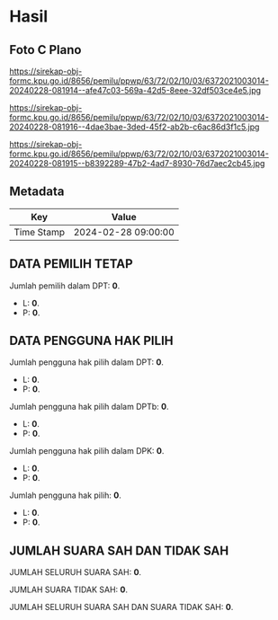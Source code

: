 # Hasil

## Foto C Plano

https://sirekap-obj-formc.kpu.go.id/8656/pemilu/ppwp/63/72/02/10/03/6372021003014-20240228-081914--afe47c03-569a-42d5-8eee-32df503ce4e5.jpg

https://sirekap-obj-formc.kpu.go.id/8656/pemilu/ppwp/63/72/02/10/03/6372021003014-20240228-081916--4dae3bae-3ded-45f2-ab2b-c6ac86d3f1c5.jpg

https://sirekap-obj-formc.kpu.go.id/8656/pemilu/ppwp/63/72/02/10/03/6372021003014-20240228-081915--b8392289-47b2-4ad7-8930-76d7aec2cb45.jpg


## Metadata

| Key        | Value               |
| ---------- | ------------------- |
| Time Stamp | 2024-02-28 09:00:00 |


## DATA PEMILIH TETAP

Jumlah pemilih dalam DPT: **0**.
 * L: **0**.
 * P: **0**.

## DATA PENGGUNA HAK PILIH

Jumlah pengguna hak pilih dalam DPT: **0**.
 * L: **0**.
 * P: **0**.

Jumlah pengguna hak pilih dalam DPTb: **0**.
 * L: **0**.
 * P: **0**.

Jumlah pengguna hak pilih dalam DPK: **0**.
 * L: **0**.
 * P: **0**.

Jumlah pengguna hak pilih: **0**.
 * L: **0**.
 * P: **0**.

## JUMLAH SUARA SAH DAN TIDAK SAH

JUMLAH SELURUH SUARA SAH: **0**.

JUMLAH SUARA TIDAK SAH: **0**.

JUMLAH SELURUH SUARA SAH DAN SUARA TIDAK SAH: **0**.


